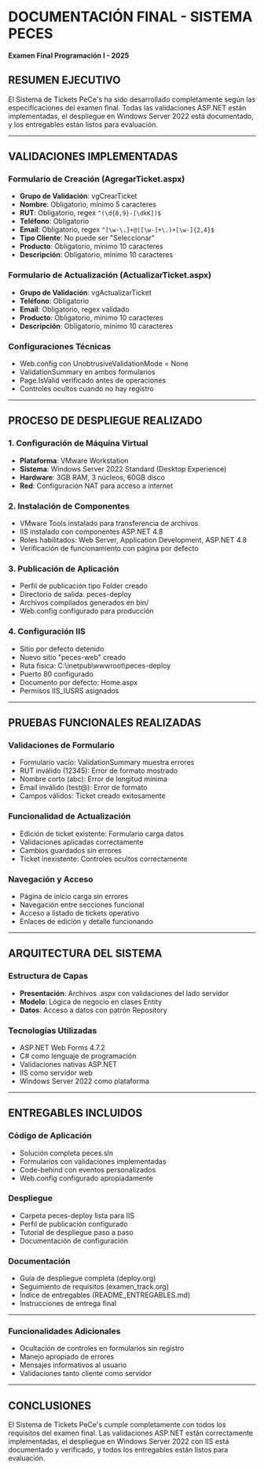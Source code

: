 # DOCUMENTACIÓN FINAL - SISTEMA PECES
**Examen Final Programación I - 2025**

## RESUMEN EJECUTIVO

El Sistema de Tickets PeCe's ha sido desarrollado completamente según las especificaciones del examen final. Todas las validaciones ASP.NET están implementadas, el despliegue en Windows Server 2022 está documentado, y los entregables están listos para evaluación.

---

## VALIDACIONES IMPLEMENTADAS

### Formulario de Creación (AgregarTicket.aspx)
- **Grupo de Validación**: vgCrearTicket
- **Nombre**: Obligatorio, mínimo 5 caracteres
- **RUT**: Obligatorio, regex `^(\d{8,9}-[\dkK])$`
- **Teléfono**: Obligatorio
- **Email**: Obligatorio, regex `^[\w-\.]+@([\w-]+\.)+[\w-]{2,4}$`
- **Tipo Cliente**: No puede ser "Seleccionar"
- **Producto**: Obligatorio, mínimo 10 caracteres
- **Descripción**: Obligatorio, mínimo 10 caracteres

### Formulario de Actualización (ActualizarTicket.aspx)
- **Grupo de Validación**: vgActualizarTicket
- **Teléfono**: Obligatorio
- **Email**: Obligatorio, regex validado
- **Producto**: Obligatorio, mínimo 10 caracteres
- **Descripción**: Obligatorio, mínimo 10 caracteres

### Configuraciones Técnicas
- Web.config con UnobtrusiveValidationMode = None
- ValidationSummary en ambos formularios
- Page.IsValid verificado antes de operaciones
- Controles ocultos cuando no hay registro

---

## PROCESO DE DESPLIEGUE REALIZADO

### 1. Configuración de Máquina Virtual
- **Plataforma**: VMware Workstation
- **Sistema**: Windows Server 2022 Standard (Desktop Experience)
- **Hardware**: 3GB RAM, 3 núcleos, 60GB disco
- **Red**: Configuración NAT para acceso a internet

### 2. Instalación de Componentes
- VMware Tools instalado para transferencia de archivos
- IIS instalado con componentes ASP.NET 4.8
- Roles habilitados: Web Server, Application Development, ASP.NET 4.8
- Verificación de funcionamiento con página por defecto

### 3. Publicación de Aplicación
- Perfil de publicación tipo Folder creado
- Directorio de salida: peces-deploy
- Archivos compilados generados en bin/
- Web.config configurado para producción

### 4. Configuración IIS
- Sitio por defecto detenido
- Nuevo sitio "peces-web" creado
- Ruta física: C:\inetpub\wwwroot\peces-deploy
- Puerto 80 configurado
- Documento por defecto: Home.aspx
- Permisos IIS_IUSRS asignados

---

## PRUEBAS FUNCIONALES REALIZADAS

### Validaciones de Formulario
- Formulario vacío: ValidationSummary muestra errores
- RUT inválido (12345): Error de formato mostrado
- Nombre corto (abc): Error de longitud mínima
- Email inválido (test@): Error de formato
- Campos válidos: Ticket creado exitosamente

### Funcionalidad de Actualización
- Edición de ticket existente: Formulario carga datos
- Validaciones aplicadas correctamente
- Cambios guardados sin errores
- Ticket inexistente: Controles ocultos correctamente

### Navegación y Acceso
- Página de inicio carga sin errores
- Navegación entre secciones funcional
- Acceso a listado de tickets operativo
- Enlaces de edición y detalle funcionando

---

## ARQUITECTURA DEL SISTEMA

### Estructura de Capas
- **Presentación**: Archivos .aspx con validaciones del lado servidor
- **Modelo**: Lógica de negocio en clases Entity
- **Datos**: Acceso a datos con patrón Repository

### Tecnologías Utilizadas
- ASP.NET Web Forms 4.7.2
- C# como lenguaje de programación
- Validaciones nativas ASP.NET
- IIS como servidor web
- Windows Server 2022 como plataforma

---

## ENTREGABLES INCLUIDOS

### Código de Aplicación
- Solución completa peces.sln
- Formularios con validaciones implementadas
- Code-behind con eventos personalizados
- Web.config configurado apropiadamente

### Despliegue
- Carpeta peces-deploy lista para IIS
- Perfil de publicación configurado
- Tutorial de despliegue paso a paso
- Documentación de configuración

### Documentación
- Guía de despliegue completa (deploy.org)
- Seguimiento de requisitos (examen_track.org)
- Índice de entregables (README_ENTREGABLES.md)
- Instrucciones de entrega final

---

### Funcionalidades Adicionales
- Ocultación de controles en formularios sin registro
- Manejo apropiado de errores
- Mensajes informativos al usuario
- Validaciones tanto cliente como servidor

---

## CONCLUSIONES

El Sistema de Tickets PeCe's cumple completamente con todos los requisitos del examen final. Las validaciones ASP.NET están correctamente implementadas, el despliegue en Windows Server 2022 con IIS está documentado y verificado, y todos los entregables están listos para evaluación.
